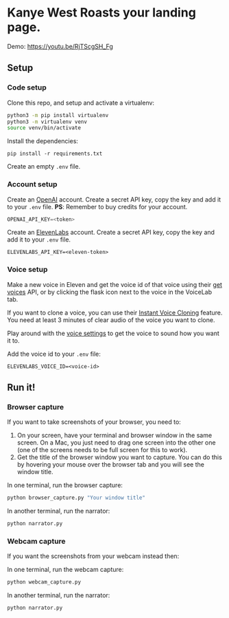# Kanye West Roasts your landing page. 

Demo: https://youtu.be/RjTScgSH_Fg

## Setup
### Code setup

Clone this repo, and setup and activate a virtualenv:

```bash
python3 -m pip install virtualenv
python3 -m virtualenv venv
source venv/bin/activate
```

Install the dependencies:
```
pip install -r requirements.txt
```

Create an empty `.env` file.

### Account setup

Create an [OpenAI](https://beta.openai.com/) account. Create a secret API key, copy the key and add it to your `.env` file. **PS**: Remember to buy credits for your account.

```python
OPENAI_API_KEY=<token>
```

Create an [ElevenLabs](https://elevenlabs.io) account. Create a secret API key, copy the key and add it to your `.env` file. 


```
ELEVENLABS_API_KEY=<eleven-token>
```

### Voice setup
Make a new voice in Eleven and get the voice id of that voice using their [get voices](https://elevenlabs.io/docs/api-reference/voices) API, or by clicking the flask icon next to the voice in the VoiceLab tab. 

If you want to clone a voice, you can use their [Instant Voice Cloning](https://elevenlabs.io/docs/voicelab/instant-voice-cloning) feature. You need at least 3 minutes of clear audio of the voice you want to clone.

Play around with the [voice settings](https://elevenlabs.io/docs/speech-synthesis/voice-settings) to get the voice to sound how you want it to.

Add the voice id to your `.env` file:

```
ELEVENLABS_VOICE_ID=<voice-id>
```

## Run it!

### Browser capture
If you want to take screenshots of your browser, you need to:
1. On your screen, have your terminal and browser window in the same screen. On a Mac, you just need to drag one screen into the other one (one of the screens needs to be full screen for this to work).
2. Get the title of the browser window you want to capture. You can do this by hovering your mouse over the browser tab and you will see the window title.

In one terminal, run the browser capture:

```bash
python browser_capture.py "Your window title"
```
In another terminal, run the narrator:

```bash
python narrator.py
```

### Webcam capture
If you want the screenshots from your webcam instead then:

In one terminal, run the webcam capture:

```bash
python webcam_capture.py
```
In another terminal, run the narrator:

```bash
python narrator.py
```